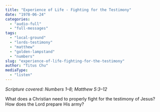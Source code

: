 ```yaml
---
title: "Experience of Life - Fighting for the Testimony"
date: "1978-06-24"
categories: 
  - "audio-full"
  - "full-messages"
tags: 
  - "local-ground"
  - "lords-testimony"
  - "matthew"
  - "golden-lampstand"
  - "numbers"
slug: "experience-of-life-fighting-for-the-testimony"
author: "Titus Chu"
mediaType: 
  - "listen"
---
```


_Scripture covered: Numbers 1–8; Matthew 5:3–12_

What does a Christian need to properly fight for the testimony of Jesus? How does the Lord prepare His army?
